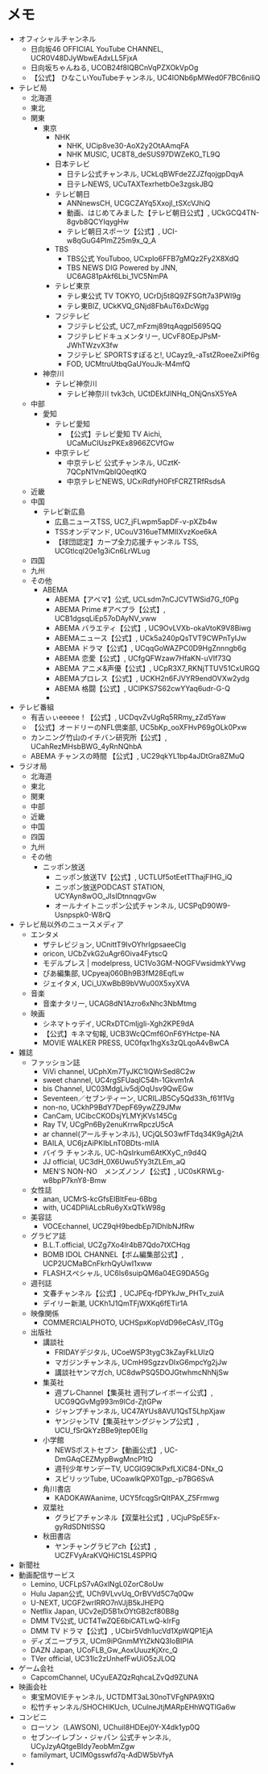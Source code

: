 # メモ

- オフィシャルチャンネル
  - 日向坂46 OFFICIAL YouTube CHANNEL, UCR0V48DJyWbwEAdxLL5FjxA
  - 日向坂ちゃんねる, UCOB24f8lQBCnVqPZXOkVpOg
  - 【公式】 ひなこいYouTubeチャンネル, UC4IONb6pMWed0F7BC6niliQ
- テレビ局
  - 北海道
  - 東北
  - 関東
    - 東京
      - NHK
        - NHK, UCip8ve30-AoX2y2OtAAmqFA
        - NHK MUSIC, UC8T8_deSUS97DWZeKO_TL9Q
      - 日本テレビ
        - 日テレ公式チャンネル, UCkLqBWFde2ZJZfqojgpDqyA
        - 日テレNEWS, UCuTAXTexrhetbOe3zgskJBQ
      - テレビ朝日
        - ANNnewsCH, UCGCZAYq5Xxojl_tSXcVJhiQ
        - 動画、はじめてみました【テレビ朝日公式】, UCkGCQ4TN-8gvb8QCYIqygHw
        - テレビ朝日スポーツ【公式】, UCI-w8qGuG4PlmZ25m9x_Q_A
      - TBS
        - TBS公式 YouTuboo, UCxpIo6FFB7gMQz2Fy2X8XdQ
        - TBS NEWS DIG Powered by JNN, UC6AG81pAkf6Lbi_1VC5NmPA
      - テレビ東京
        - テレ東公式 TV TOKYO, UCrDj5t8Q9ZFSGft7a3PWl9g
        - テレ東BIZ, UCkKVQ_GNjd8FbAuT6xDcWgg
      - フジテレビ
        - フジテレビ公式, UC7_mFzmj89tqAqgpl5695QQ
        - フジテレビドキュメンタリー, UCvF8OEpJPsM-JWhTWzvX3fw
        - フジテレビ SPORTSすぽると!, UCayz9\_-aTstZRoeeZxiPf6g
        - FOD, UCMtruUtbqGaUYouJk-M4mfQ
    - 神奈川
      - テレビ神奈川
        - テレビ神奈川 tvk3ch, UCtDEkfJlNHq_ONjQnsX5YeA
  - 中部
    - 愛知
      - テレビ愛知
        - 【公式】テレビ愛知 TV Aichi, UCaMuCIUszPKEx8966ZCVfGw
      - 中京テレビ
        - 中京テレビ 公式チャンネル, UCztK-7QCpN1VmQblQ0eqtKQ
        - 中京テレビNEWS, UCxiRdfyH0FtFCRZTRfRsdsA
  - 近畿
  - 中国
    - テレビ新広島
      - 広島ニュースTSS, UC7_jFLwpm5apDF-v-pXZb4w
      - TSSオンデマンド, UCouV316ueTMMIlXvzKoe6kA
      - 【球団認定】カープ全力応援チャンネル TSS, UCGtlcql20e1g3iCn6LrWLug
  - 四国
  - 九州
  - その他
    - ABEMA
      - ABEMA【アベマ】公式, UCLsdm7nCJCVTWSid7G_f0Pg
      - ABEMA Prime #アベプラ【公式】, UCB1dgsqLiEp57oDAyNV_vww
      - ABEMA バラエティ【公式】, UC9OvLVXb-okaVtoK9V8Biwg
      - ABEMAニュース【公式】, UCk5a240pQsTVT9CWPnTyIJw
      - ABEMA ドラマ【公式】, UCqqGoWAZPC0D9HgZnnngb6g
      - ABEMA 恋愛【公式】, UCfgQFWzaw7HfaKN-uVIf73Q
      - ABEMA アニメ&声優【公式】, UCpR3X7_RKNjTTUV51CxURGQ
      - ABEMAプロレス【公式】, UCKH2n6FJVYR9endOVXw2ydg
      - ABEMA 格闘【公式】, UClPKS7S62cwYYaq6udr-G-Q
      -
- テレビ番組
  - 有吉ぃぃeeeee！【公式】, UCDqvZvUgRq5RRmy_zZd5Yaw
  - 【公式】オードリーのNFL倶楽部, UC5bKp_ooXFHvP69gOLk0Pxw
  - カンニング竹山のイチバン研究所【公式】, UCahRezMHsbBWG_4yRnNQhbA
  - ABEMA チャンスの時間 【公式】, UC29qkYL1bp4aJDtGra8ZMuQ
- ラジオ局
  - 北海道
  - 東北
  - 関東
  - 中部
  - 近畿
  - 中国
  - 四国
  - 九州
  - その他
    - ニッポン放送
      - ニッポン放送TV【公式】, UCTLUf5otEetTThajFlHG_iQ
      - ニッポン放送PODCAST STATION, UCYAyn8wOO_JIsIDtnnqgvGw
      - オールナイトニッポン公式チャンネル, UCSPqD90W9-Usnpspk0-W8rQ
- テレビ局以外のニュースメディア
  - エンタメ
    - ザテレビジョン, UCnittT9IvOYhrIgpsaeeClg
    - oricon, UCbZvkG2uAgr6Oiva4FytscQ
    - モデルプレス | modelpress, UC1Vo3GM-NOGFVwsidmkYVwg
    - ぴあ編集部, UCpyeaj060Bh9B3fM28EqfLw
    - ジェイタメ, UCi_UXwBbB9bVWu00X5xyXVA
  - 音楽
    - 音楽ナタリー, UCAG8dN1Azro6xNhc3NbMtmg
  - 映画
    - シネマトゥデイ, UCRxDTCmIjgli-Xgh2KPE9dA
    - 【公式】キネマ旬報, UCB3WcQCmf6OnF6YHctpe-NA
    - MOVIE WALKER PRESS, UC0fqx1hgXs3zQLqoA4vBwCA
- 雑誌
  - ファッション誌
    - ViVi channel, UCphXm7TyJKC1IQWrSed8C2w
    - sweet channel, UC4rgSFUaqlC54h-1Gkvm1rA
    - bis Channel, UC03MdgLiv5djOqUsv9QwEGw
    - Seventeen／セブンティーン, UCRILJB5Cy5Qd33h_f61f1Vg
    - non-no, UCkhP9BdY7DepF69ywZZ9JMw
    - CanCam, UCibcCKODsjYLMYjKVs145Cg
    - Ray TV, UCgPn6By2enuKrrwRpczU5cA
    - ar channel(アールチャンネル), UCjQL5O3wfFTdq34K9gAj2tA
    - BAILA, UC6jzAiPKIbLnT0BDts-mIlA
    - バイラ チャンネル, UC-hQsIrkum6AtKXyC_n9d4Q
    - JJ official, UC3dH_0X6Uwu5Yy3tZLEm_aQ
    - MEN'S NON-NO　メンズノンノ【公式】, UC0sKRWLg-w8bpP7knY8-Bmw
  - 女性誌
    - anan, UCMrS-kcGfsEIBltFeu-6Bbg
    - with, UC4DPIiALcbRu6yXxQTkW98g
  - 美容誌
    - VOCEchannel, UCZ9qH9bedbEp7IDhlbNJfRw
  - グラビア誌
    - B.L.T.official, UCZg7Xo4Ir4bB7Qdo7tXCHqg
    - BOMB IDOL CHANNEL【ボム編集部公式】, UCP2UCMaBCnFkrhQyUwI1xww
    - FLASHスペシャル, UC6ls6suipQM6a04EG9DA5Gg
  - 週刊誌
    - 文春チャンネル【公式】, UCJPEq-fDPYkJw_PHTv_zuiA
    - デイリー新潮, UCKh1J1QmTFjWXKq6fETir1A
  - 映像関係
    - COMMERCIALPHOTO, UCHSpxKopVdD96eCAsV_ITGg
  - 出版社
    - 講談社
      - FRIDAYデジタル, UCoeW5P3tygC3kZayFkLUlzQ
      - マガジンチャンネル, UCmH9SgzzvDlxG6mpcYg2jJw
      - 講談社ヤンマガch, UC8dwPSQ5DOJGtwhmcNhNjSw
    - 集英社
      - 週プレChannel【集英社 週刊プレイボーイ公式】, UCG9QGvMg993m9lCd-ZjtGPw
      - ジャンプチャンネル, UC47AYUs8AVU1QsT5LhpXjaw
      - ヤンジャンTV【集英社ヤングジャンプ公式】, UCU_fSrQkYzBBe9jtep0EIIg
    - 小学館
      - NEWSポストセブン【動画公式】, UC-DmGAqCEZMypBwgMncP1tQ
      - 週刊少年サンデーTV, UCGIG9CIkPxfLXiC84-DNx_Q
      - スピリッツTube, UCoawlkQPX0Tgp\_-p7BG6SvA
    - 角川書店
      - KADOKAWAanime, UCY5fcqgSrQItPAX_Z5Frmwg
    - 双葉社
      - グラビアチャンネル【双葉社公式】, UCjuPSpE5Fx-gyRdSDNtlSSQ
    - 秋田書店
      - ヤンチャングラビアch【公式】, UCZFVyAraKVQHiC1SL4SPPIQ
- 新聞社
- 動画配信サービス
  - Lemino, UCFLpS7vAGxlNgL0ZorC8oUw
  - Hulu Japan公式, UCh9VLvvUq_OrBVVd5C7q0Qw
  - U-NEXT, UCGF2wrIRRO7nVJjB5kJHEPQ
  - Netflix Japan, UCv2ejD5B1xOYtGB2cf80B8g
  - DMM TV公式, UCT4TwZQE6biCATLwQ-kIrFg
  - DMM TV ドラマ【公式】, UCbir5Vdh1ucVd1XpWQP1EjA
  - ディズニープラス, UCm9iPGnmMYtZkNQ3IoBIPIA
  - DAZN Japan, UCoFLB_Gw_AoxUuuzKjXrc_Q
  - TVer official, UC31lc2zUnhefFwUiO5zJLOQ
- ゲーム会社
  - CapcomChannel, UCyuEAZQzRqhcaLZvQd9ZUNA
- 映画会社
  - 東宝MOVIEチャンネル, UCTDMT3aL30noTVFgNPA9XtQ
  - 松竹チャンネル/SHOCHIKUch, UCulneJtjMARpEHhWQTlGa6w
- コンビニ
  - ローソン（LAWSON), UChuil8HDEej0Y-X4dk1yp0Q
  - セブン‐イレブン・ジャパン 公式チャンネル, UCyJzyAQtgeBIdy7eobMmZgw
  - familymart, UCIM0gsswfd7q-AdDW5bVfyA
-

